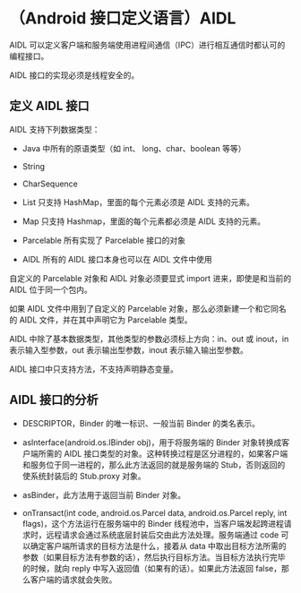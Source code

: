 # （Android 接口定义语言）AIDL

AIDL 可以定义客户端和服务端使用进程间通信（IPC）进行相互通信时都认可的编程接口。

AIDL 接口的实现必须是线程安全的。

## 定义 AIDL 接口

AIDL 支持下列数据类型：

* Java 中所有的原语类型（如 int、 long、char、boolean 等等）

* String

* CharSequence

* List 只支持 HashMap，里面的每个元素必须是 AIDL 支持的元素。

* Map 只支持 Hashmap，里面的每个元素都必须是 AIDL 支持的元素。

* Parcelable 所有实现了 Parcelable 接口的对象

* AIDL 所有的 AIDL 接口本身也可以在 AIDL 文件中使用

自定义的 Parcelable 对象和 AIDL 对象必须要显式 import 进来，即使是和当前的 AIDL 位于同一个包内。

如果 AIDL 文件中用到了自定义的 Parcelable 对象，那么必须新建一个和它同名的 AIDL 文件，并在其中声明它为 Parcelable 类型。

AIDL 中除了基本数据类型，其他类型的参数必须标上方向：in、out 或 inout，in 表示输入型参数，out 表示输出型参数，inout 表示输入输出型参数。

AIDL 接口中只支持方法，不支持声明静态变量。


## AIDL 接口的分析

* DESCRIPTOR，Binder 的唯一标识、一般当前 Binder 的类名表示。

* asInterface(android.os.IBinder obj)，用于将服务端的 Binder 对象转换成客户端所需的 AIDL 接口类型的对象。这种转换过程是区分进程的，如果客户端和服务位于同一进程的，那么此方法返回的就是服务端的 Stub，否则返回的使系统封装后的 Stub.proxy 对象。

* asBinder，此方法用于返回当前 Binder 对象。

* onTransact(int code, android.os.Parcel data, android.os.Parcel reply, int flags)，这个方法运行在服务端中的 Binder 线程池中，当客户端发起跨进程请求时，远程请求会通过系统底层封装后交由此方法处理。服务端通过 code 可以确定客户端所请求的目标方法是什么，接着从 data 中取出目标方法所需的参数（如果目标方法有参数的话），然后执行目标方法。当目标方法执行完毕的时候，就向 reply 中写入返回值（如果有的话）。如果此方法返回 false，那么客户端的请求就会失败。
